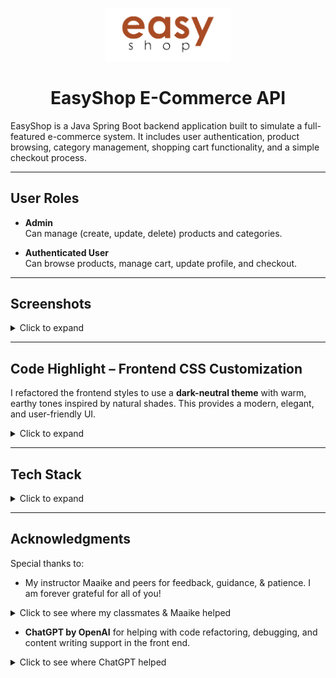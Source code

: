 <p align="center">
  <img src="./images/logo.png" alt="EasyShop Logo" width="200"/>
</p>

<h1 align="center">EasyShop E-Commerce API</h1>

EasyShop is a Java Spring Boot backend application built to simulate a full-featured e-commerce system. It includes user authentication, product browsing, category management, shopping cart functionality, and a simple checkout process.

---

## User Roles

- **Admin**  
  Can manage (create, update, delete) products and categories.

- **Authenticated User**  
  Can browse products, manage cart, update profile, and checkout.

---

## Screenshots

<details>
  <summary>Click to expand</summary>

> Adding new category in Postman

![Postman](images/postmanAddingCategory.png)

![SQL](images/sqlNewCategory.png)

> Deleting existing category in Postman

![Postman](images/postmanDeleteCategory.png)

![SQL](images/sqlDeleteCategory.png)

</details>

---

## Code Highlight – Frontend CSS Customization

I refactored the frontend styles to use a **dark-neutral theme** with warm, earthy tones inspired by natural shades. This provides a modern, elegant, and user-friendly UI.

<details>
  <summary>Click to expand</summary>

```css
:root {
    --primary-dark: #5e4b3c;
    --primary: #8d735d;
    --primary-medium: #b3957a;
    --primary-light: #e6d3c2;
    --text-color: #fffaf6;
    --background-color: #2b1f18;
}

button,
.btn {
    background-color: var(--primary-medium);
    color: var(--text-color);
    border: none;
    padding: 8px 16px;
    border-radius: 8px;
    font-weight: 600;
    transition: background-color 0.3s ease;
}

button:hover,
.btn:hover {
    background-color: var(--primary-dark);
    color: var(--text-color);
}
```
> Before

![Before](images/before.png)

> After

![After](images/after.png)

</details>

---

## Tech Stack

<details>
  <summary>Click to expand</summary>

- Java 17
- Spring Boot
- Spring Security
- MySQL
- JDBC
- REST API
- Postman (for testing)
- Git + GitHub (version control)

</details>

---

## Acknowledgments

Special thanks to:
- My instructor Maaike and peers for feedback, guidance, & patience. I am forever grateful for all of you!

<details>
  <summary>Click to see where my classmates & Maaike helped</summary>

![Help](images/help.png)

</details>

- **ChatGPT by OpenAI** for helping with code refactoring, debugging, and content writing support in the front end.

<details>
  <summary>Click to see where ChatGPT helped</summary>

![GIF](images/frontEndAdditions/mainCSS.gif)

![GIF](images/frontEndAdditions/shoppingcart-serviceJS.gif)

</details>
